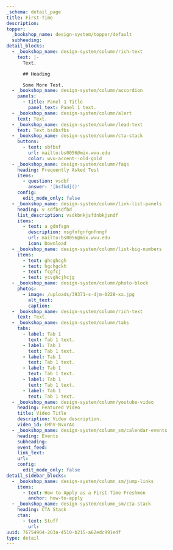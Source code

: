 ```yaml
---
_schema: detail_page
title: First-Time
description:
topper:
  _bookshop_name: design-system/topper/default
  subheading:
detail_blocks:
  - _bookshop_name: design-system/column/rich-text
    text: |-
      Text.

      ## Heading

      Some More Test.
  - _bookshop_name: design-system/column/accordion
    panels:
      - title: Panel 1 Title
        panel_text: Panel 1 text.
  - _bookshop_name: design-system/column/alert
    text: Text.
  - _bookshop_name: design-system/column/lead-text
    text: Text.bsdbsfbs
  - _bookshop_name: design-system/column/cta-stack
    buttons:
      - text: sbfbsf
        url: mailto:bs0056@mix.wvu.edu
        color: wvu-accent--old-gold
  - _bookshop_name: design-system/column/faqs
    heading: Frequently Asked Test
    items:
      - question: vsdbf
        answer: '[bsfbd]()'
    config:
      edit_mode_only: false
  - _bookshop_name: design-system/column/link-list-panels
    heading: v sdfbsdfbd
    list_description: vsdkbnkjsfdnbkjsndf
    items:
      - text: a gdnfsgn
        description: nsgfnfgnfgnfnngf
        url: mailto:bs0056@mix.wvu.edu
        icon: Download
  - _bookshop_name: design-system/column/list-big-numbers
    items:
      - text: ghcghcgh
      - text: hgchgckh
      - text: fcgfcj
      - text: ycvghcjhcjg
  - _bookshop_name: design-system/column/photo-block
    photos:
      - image: /uploads/39371-s-djm-0228-xx.jpg
        alt_text:
        caption:
  - _bookshop_name: design-system/column/rich-text
    text: Text.
  - _bookshop_name: design-system/column/tabs
    tabs:
      - label: Tab 1
        text: Tab 1 text.
      - label: Tab 1
        text: Tab 1 text.
      - label: Tab 1
        text: Tab 1 text.
      - label: Tab 1
        text: Tab 1 text.
      - label: Tab 1
        text: Tab 1 text.
      - label: Tab 1
        text: Tab 1 text.
  - _bookshop_name: design-system/column/youtube-video
    heading: Featured Video
    title: Video Title
    description: Video description.
    video_id: EMhV-NvxrAo
  - _bookshop_name: design-system/column_sm/calendar-events
    heading: Events
    subheading:
    event_feed:
    link_text:
    url:
    config:
      edit_mode_only: false
detail_sidebar_blocks:
  - _bookshop_name: design-system/column_sm/jump-links
    items:
      - text: How to Apply as a First-Time Freshmen
        anchor: how-to-apply
  - _bookshop_name: design-system/column_sm/cta-stack
    heading: CTA Stack
    ctas:
      - text: Stuff
        url:
uuid: 76754904-203a-4510-b215-a62edc991edf
type: detail
---
```

